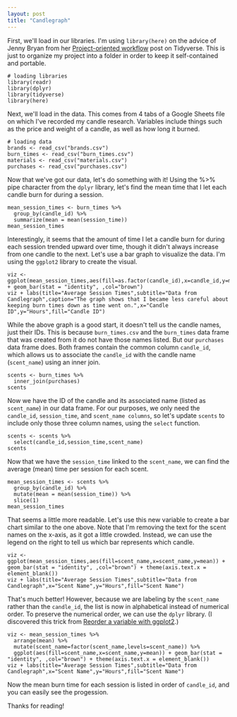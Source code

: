 ```yaml
---
layout: post
title: "Candlegraph"
---
```


First, we'll load in our libraries. I'm using `library(here)` on the advice of Jenny Bryan from her [Project-oriented workflow](https://www.tidyverse.org/blog/2017/12/workflow-vs-script/) post on Tidyverse. This is just to organize my project into a folder in order to keep it self-contained and portable.

```{r message=FALSE}
# loading libraries
library(readr)
library(dplyr)
library(tidyverse)
library(here)
```

Next, we'll load in the data. This comes from 4 tabs of a Google Sheets file on which I've recorded my candle research. Variables include things such as the price and weight of a candle, as well as how long it burned.

```{r message=FALSE}
# loading data
brands <- read_csv("brands.csv")
burn_times <- read_csv("burn_times.csv")
materials <- read_csv("materials.csv")
purchases <- read_csv("purchases.csv")
```

Now that we've got our data, let's do something with it! Using the %\>% pipe character from the `dplyr` library, let's find the mean time that I let each candle burn for during a session.

```{r}
mean_session_times <- burn_times %>%
  group_by(candle_id) %>%
  summarize(mean = mean(session_time))
mean_session_times
```

Interestingly, it seems that the amount of time I let a candle burn for during each session trended upward over time, though it didn't always increase from one candle to the next. Let's use a bar graph to visualize the data. I'm using the `ggplot2` library to create the visual.

```{r}
viz <- ggplot(mean_session_times,aes(fill=as.factor(candle_id),x=candle_id,y=mean)) + geom_bar(stat = "identity", ,col="brown")
viz + labs(title="Average Session Times",subtitle="Data from Candlegraph",caption="The graph shows that I became less careful about keeping burn times down as time went on.",x="Candle ID",y="Hours",fill="Candle ID")
```

While the above graph is a good start, it doesn't tell us the candle names, just their IDs. This is because `burn_times.csv` and the `burn_times` data frame that was created from it do not have those names listed. But our `purchases` data frame does. Both frames contain the common column `candle_id`, which allows us to associate the `candle_id` with the candle name (`scent_name`) using an inner join.

```{r}
scents <- burn_times %>%
  inner_join(purchases)
scents
```

Now we have the ID of the candle and its associated name (listed as `scent_name`) in our data frame. For our purposes, we only need the `candle_id`, `session_time`, and `scent_name columns`, so let's update `scents` to include only those three column names, using the `select` function.

```{r}
scents <- scents %>%
  select(candle_id,session_time,scent_name)
scents
```

Now that we have the `session_time` linked to the `scent_name`, we can find the average (mean) time per session for each scent.

```{r}
mean_session_times <- scents %>%
  group_by(candle_id) %>%
  mutate(mean = mean(session_time)) %>%
  slice(1)
mean_session_times
```

That seems a little more readable. Let's use this new variable to create a bar chart similar to the one above. Note that I'm removing the text for the scent names on the x-axis, as it got a little crowded. Instead, we can use the legend on the right to tell us which bar represents which candle.

```{r}
viz <- ggplot(mean_session_times,aes(fill=scent_name,x=scent_name,y=mean)) + geom_bar(stat = "identity", ,col="brown") + theme(axis.text.x = element_blank())
viz + labs(title="Average Session Times",subtitle="Data from Candlegraph",x="Scent Name",y="Hours",fill="Scent Name")
```

That's much better! However, because we are labeling by the `scent_name` rather than the `candle_id`, the list is now in alphabetical instead of numerical order. To preserve the numerical order, we can use the `dplyr` library. (I discovered this trick from [Reorder a variable with ggplot2](https://r-graph-gallery.com/267-reorder-a-variable-in-ggplot2.html).)

```{r}
viz <- mean_session_times %>%
  arrange(mean) %>%
  mutate(scent_name=factor(scent_name,levels=scent_name)) %>%
  ggplot(aes(fill=scent_name,x=scent_name,y=mean)) + geom_bar(stat = "identity", ,col="brown") + theme(axis.text.x = element_blank())
viz + labs(title="Average Session Times",subtitle="Data from Candlegraph",x="Scent Name",y="Hours",fill="Scent Name")
```

Now the mean burn time for each session is listed in order of `candle_id`, and you can easily see the progession.

Thanks for reading!
